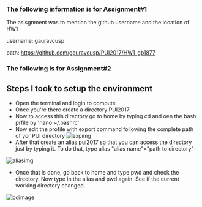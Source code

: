 ### The following information is for Assignment#1

The asisgnment was to mention the github username and the location of HW1

username: gauravcusp

path: https://github.com/gauravcusp/PUI2017/HW1_gb1877



### The following is for Assignment#2

## Steps I took to setup the environment

- Open the terminal and login to compute
- Once you're there create a directory PUI2017
- Now to access this directory go to home by typing cd and oen the bash prfile by 'nano ~/.bashrc'
- Now edit the profile with export command following the complete path of yor PUI directory
![expimg](https://github.com/gauravcusp/PUI2017_gb1877/blob/master/HW2_gb1877/screenshots/Bash_export.PNG)
- After that create an alias pui2017 so that you can access the directory just by typing it. To do that, type alias "alias name"="path to directory"

![aliasimg](https://github.com/gauravcusp/PUI2017_gb1877/blob/master/HW2_gb1877/screenshots/bash_alias.PNG)
- Once that is done, go back to home and type pwd and check the directory. Now type in the alias and pwd again. See if the current working directory changed.

![cdimage](https://github.com/gauravcusp/PUI2017_gb1877/blob/master/HW2_gb1877/screenshots/pwd.PNG)

